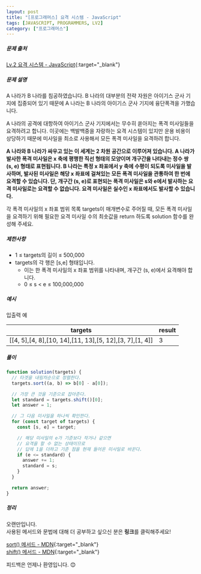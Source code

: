 ```yaml
---
layout: post
title: "[프로그래머스] 요격 시스템 - JavaScript"
tags: [JAVASCRIPT, PROGRAMMERS, LV2]
category: ["프로그래머스"]
---
```


##### 문제 출처

[Lv.2 요격 시스템 - JavaScript](https://school.programmers.co.kr/learn/courses/30/lessons/181188?language=javascript){:target="\_blank"}

##### 문제 설명

A 나라가 B 나라를 침공하였습니다. B 나라의 대부분의 전략 자원은 아이기스 군사 기지에 집중되어 있기 때문에 A 나라는 B 나라의 아이기스 군사 기지에 융단폭격을 가했습니다.

A 나라의 공격에 대항하여 아이기스 군사 기지에서는 무수히 쏟아지는 폭격 미사일들을 요격하려고 합니다. 이곳에는 백발백중을 자랑하는 요격 시스템이 있지만 운용 비용이 상당하기 때문에 미사일을 최소로 사용해서 모든 폭격 미사일을 요격하려 합니다.

**A 나라와 B 나라가 싸우고 있는 이 세계는 2 차원 공간으로 이루어져 있습니다. A 나라가 발사한 폭격 미사일은 x 축에 평행한 직선 형태의 모양이며 개구간을 나타내는 정수 쌍 (s, e) 형태로 표현됩니다. B 나라는 특정 x 좌표에서 y 축에 수평이 되도록 미사일을 발사하며, 발사된 미사일은 해당 x 좌표에 걸쳐있는 모든 폭격 미사일을 관통하여 한 번에 요격할 수 있습니다. 단, 개구간 (s, e)로 표현되는 폭격 미사일은 s와 e에서 발사하는 요격 미사일로는 요격할 수 없습니다. 요격 미사일은 실수인 x 좌표에서도 발사할 수 있습니다.**

각 폭격 미사일의 x 좌표 범위 목록 targets이 매개변수로 주어질 때, 모든 폭격 미사일을 요격하기 위해 필요한 요격 미사일 수의 최솟값을 return 하도록 solution 함수를 완성해 주세요.

##### 제한사항

- 1 ≤ targets의 길이 ≤ 500,000
- targets의 각 행은 [s,e] 형태입니다.
  - 이는 한 폭격 미사일의 x 좌표 범위를 나타내며, 개구간 (s, e)에서 요격해야 합니다.
  - 0 ≤ s < e ≤ 100,000,000

##### 예시

입출력 예

| targets                                                 | result |
| ------------------------------------------------------- | ------ |
| [[4, 5],[4, 8],[10, 14],[11, 13],[5, 12],[3, 7],[1, 4]] | 3      |

##### 풀이

```javascript
function solution(targets) {
  // 타겟을 내림차순으로 정렬한다.
  targets.sort((a, b) => b[0] - a[0]);

  // 가장 큰 것을 기준으로 잡아준다.
  let standard = targets.shift()[0];
  let answer = 1;

  // 그 다음 미사일을 하나씩 확인한다.
  for (const target of targets) {
    const [s, e] = target;

    // 해당 미사일의 e가 기준보다 작거나 같으면
    // 요격을 할 수 없는 상태이므로
    // 답에 1을 더하고 기준 점을 현재 들어온 미사일로 바꾼다.
    if (e <= standard) {
      answer += 1;
      standard = s;
    }
  }

  return answer;
}
```

##### 정리

오랜만입니다.<br />
사용된 메서드와 문법에 대해 더 공부하고 싶으신 분은 **링크**를 클릭해주세요!

[sort() 메서드 - MDN](https://developer.mozilla.org/ko/docs/Web/JavaScript/Reference/Global_Objects/Array/sort){:target="\_blank"}<br />
[shift() 메서드 - MDN](https://developer.mozilla.org/ko/docs/Web/JavaScript/Reference/Global_Objects/Array/shift){:target="\_blank"}<br />

피드백은 언제나 환영입니다. 😊
